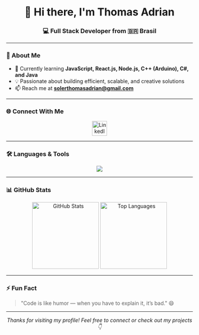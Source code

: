 <h1 align="center">👋 Hi there, I'm Thomas Adrian</h1>
<h3 align="center">💻 Full Stack Developer from 🇧🇷 Brasil</h3>

---

### 🚀 About Me  
- 🌱 Currently learning **JavaScript, React.js, Node.js, C++ (Arduino), C#, and Java**  
- 💡 Passionate about building efficient, scalable, and creative solutions  
- 📫 Reach me at **solerthomasadrian@gmail.com**  

---

### 🌐 Connect With Me  
<p align="center">
  <a href="https://www.linkedin.com/in/thomas-adrian" target="_blank" rel="noreferrer">
    <img src="https://skillicons.dev/icons?i=linkedin" alt="LinkedIn" height="40"/>
  </a>
</p>

---

### 🛠️ Languages & Tools  
<p align="center">
  <img src="https://skillicons.dev/icons?i=html,css,js,react,nodejs,bootstrap,cpp,cs,java,python,arduino,mysql,firebase,git,linux,figma" />
</p>

---

### 📊 GitHub Stats  
<div align="center">
  <img height="180em" src="https://github-readme-stats.vercel.app/api?username=Thomas-Adrian-Soler-Nilsson&show_icons=true&theme=radical&hide=prs" alt="GitHub Stats"/>
  <img height="180em" src="https://github-readme-stats.vercel.app/api/top-langs/?username=Thomas-Adrian-Soler-Nilsson&layout=compact&theme=radical&hide=prs" alt="Top Languages"/>
</div>

---

### ⚡ Fun Fact  
> "Code is like humor — when you have to explain it, it’s bad." 😄

---

<p align="center">
  <i>Thanks for visiting my profile! Feel free to connect or check out my projects 👇</i>
</p>
